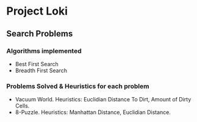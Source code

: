 # Project Loki
## Search Problems
### Algorithms implemented
  - Best First Search
  - Breadth First Search
### Problems Solved & Heuristics for each problem
  - Vacuum World. Heuristics: Euclidian Distance To Dirt, Amount of Dirty Cells.
  - 8-Puzzle. Heuristics: Manhattan Distance, Euclidian Distance.
